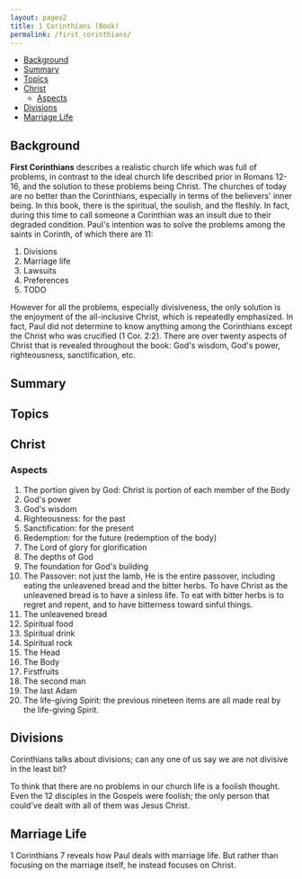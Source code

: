 ```yaml
---
layout: pagev2
title: 1 Corinthians (Book)
permalink: /first_corinthians/
---
```

- [Background](#background)
- [Summary](#summary)
- [Topics](#topics)
- [Christ](#christ)
  - [Aspects](#aspects)
- [Divisions](#divisions)
- [Marriage Life](#marriage-life)

## Background

**First Corinthians** describes a realistic church life which was full of problems, in contrast to the ideal church life described prior in Romans 12-16, and the solution to these problems being Christ. The churches of today are no better than the Corinthians, especially in terms of the believers' inner being. In this book, there is the spiritual, the soulish, and the fleshly. In fact, during this time to call someone a Corinthian was an insult due to their degraded condition. Paul's intention was to solve the problems among the saints in Corinth, of which there are 11: 

1. Divisions
2. Marriage life
3. Lawsuits
4. Preferences
5. TODO

However for all the problems, especially divisiveness, the only solution is the enjoyment of the all-inclusive Christ, which is repeatedly emphasized. In fact, Paul did not determine to know anything among the Corinthians except the Christ who was crucified (1 Cor. 2:2). There are over twenty aspects of Christ that is revealed throughout the book: God's wisdom, God's power, righteousness, sanctification, etc.

## Summary

## Topics

## Christ

### Aspects

1. The portion given by God: Christ is portion of each member of the Body
2. God's power
3. God's wisdom
4. Righteousness: for the past
5. Sanctification: for the present
6. Redemption: for the future (redemption of the body)
7. The Lord of glory for glorification
8. The depths of God
9. The foundation for God's building
10. The Passover: not just the lamb, He is the entire passover, including eating the unleavened bread and the bitter herbs. To have Christ as the unleavened bread is to have a sinless life. To eat with bitter herbs is to regret and repent, and to have bitterness toward sinful things.
11. The unleavened bread
12. Spiritual food
13. Spiritual drink
14. Spiritual rock
15. The Head
16. The Body
17. Firstfruits
18. The second man
19. The last Adam
20. The life-giving Spirit: the previous nineteen items are all made real by the life-giving Spirit.

## Divisions

Corinthians talks about divisions; can any one of us say we are not divisive in the least bit?

To think that there are no problems in our church life is a foolish thought. Even the 12 disciples in the Gospels were foolish; the only person that could've dealt with all of them was Jesus Christ.

## Marriage Life

1 Corinthians 7 reveals how Paul deals with marriage life. But rather than focusing on the marriage itself, he instead focuses on Christ.

